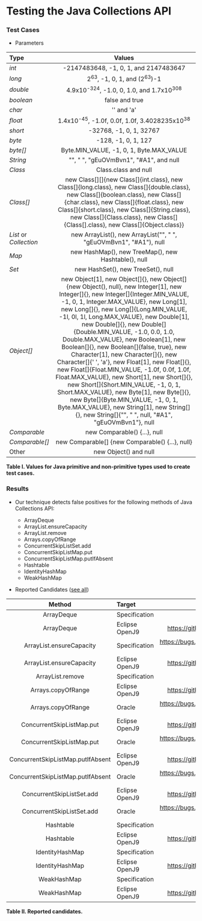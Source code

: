 # Testing the Java Collections API

### Test Cases

 * Parameters
 

 | Type 	 | Values |
 |:----------|:---------------:|
 |*int*      | -2147483648, -1, 0, 1, and 2147483647 |
 |*long*     | 2<sup>63</sup>, -1, 0, 1, and (2<sup>63</sup>)-1 |
 |*double*   | 4.9x10<sup>-324</sup>, -1.0, 0, 1.0, and 1.7x10<sup>308</sup> |
 |*boolean*  | false and true |
 |*char*     | '' and 'a' |                   
 |*float*    | 1.4x10<sup>-45</sup>, -1.0f, 0.0f, 1.0f, 3.4028235x10<sup>38</sup> |  
 |*short*    | -32768, -1, 0, 1, 32767|
 |*byte*     | -128, -1, 0, 1, 127 |
 |*byte[]*   | Byte.MIN_VALUE, -1, 0, 1, Byte.MAX_VALUE |
 |*String*   | "", " ", "gEuOVmBvn1", "#A1", and null | 
 |*Class*    | Class.class and null |
 |*Class[]*  | new Class[][]{new Class[]{int.class}, new Class[]{long.class}, new Class[]{double.class}, new Class[]{boolean.class}, new Class[]{char.class}, new Class[]{float.class}, new Class[]{short.class}, new Class[]{String.class}, new Class[]{Class.class}, new Class[]{Class[].class}, new Class[]{Object.class}} |
 | *List* or *Collection* | new ArrayList(), new ArrayList("", " ", "gEuOVmBvn1", "#A1"), null |
 | *Map*     | new HashMap(), new TreeMap(), new Hashtable(), null |
 | *Set*     | new HashSet(), new TreeSet(), null |
 | *Object[]*     | new Object[1], new Object[]{}, new Object[]{new Object(), null}, new Integer[1], new Integer[]{}, new Integer[]{Integer.MIN_VALUE, -1, 0, 1, Integer.MAX_VALUE}, new Long[1], new Long[]{}, new Long[]{Long.MIN_VALUE, -1l, 0l, 1l, Long.MAX_VALUE}, new Double[1], new Double[]{}, new Double[]{Double.MIN_VALUE, -1.0, 0.0, 1.0, Double.MAX_VALUE}, new Boolean[1], new Boolean[]{}, new Boolean[]{false, true}, new Character[1], new Character[]{}, new Character[]{' ', 'a'}, new Float[1], new Float[]{}, new Float[]{Float.MIN_VALUE, -1.0f, 0.0f, 1.0f, Float.MAX_VALUE}, new Short[1], new Short[]{}, new Short[]{Short.MIN_VALUE, -1, 0, 1, Short.MAX_VALUE}, new Byte[1], new Byte[]{}, new Byte[]{Byte.MIN_VALUE, -1, 0, 1, Byte.MAX_VALUE}, new String[1], new String[]{}, new String[]{"", " ", null, "#A1", "gEuOVmBvn1"}, null |
 | *Comparable* | new Comparable() {...}, null |
 | *Comparable[]* | new Comparable[] {new Comparable() {...}, null} |
 |Other      | new Object() and null |     

**Table I. Values for Java primitive and non-primitive types used to create test cases.**

### Results
 
 * Our technique detects false positives for the following methods of Java Collections API:
   * ArrayDeque
   * ArrayList.ensureCapacity
   * ArrayList.remove
   * Arrays.copyOfRange
   * ConcurrentSkipListSet.add
   * ConcurrentSkipListMap.put
   * ConcurrentSkipListMap.putIfAbsent
   * Hashtable
   * IdentityHashMap
   * WeakHashMap

 * Reported Candidates ([see all](all-reported-candidates.md))

 
 | Method 				| Target | Report ID/Bug Tracker URL | Status |
 |:----------:|:---------------|---------------:|---------------:|
 |ArrayDeque 			| Specification | 9063252	| Open |
 |ArrayDeque 			| Eclipse OpenJ9| https://github.com/eclipse/openj9/issues/8221 | Rejected |
 |ArrayList.ensureCapacity 	| Specification | https://bugs.java.com/bugdatabase/view_bug.do?bug_id=JDK-8227674								|Rejected |
 |ArrayList.ensureCapacity	| Eclipse OpenJ9| https://github.com/eclipse/openj9/issues/6449 | Open |
 |ArrayList.remove 		| Specification | 9063256	| Open |
 |Arrays.copyOfRange 			| Eclipse OpenJ9| https://github.com/eclipse/openj9/issues/6682 | Open |
 |Arrays.copyOfRange		| Oracle	| https://bugs.java.com/bugdatabase/view_bug.do?bug_id=JDK-8229268	| Rejected |
 |ConcurrentSkipListMap.put	| Eclipse OpenJ9| https://github.com/eclipse/openj9/issues/6595 | Open |
 |ConcurrentSkipListMap.put	| Oracle	| https://bugs.java.com/bugdatabase/view_bug.do?bug_id=8228864	| Fixed |
 |ConcurrentSkipListMap.putIfAbsent	| Eclipse OpenJ9| https://github.com/eclipse/openj9/issues/6596 | Open |
 |ConcurrentSkipListMap.putIfAbsent| Oracle	| https://bugs.java.com/bugdatabase/view_bug.do?bug_id=8228865	| Fixed |
 |ConcurrentSkipListSet.add		| Eclipse OpenJ9| https://github.com/eclipse/openj9/issues/6597 | Open |
 |ConcurrentSkipListSet.add	| Oracle	| https://bugs.java.com/bugdatabase/view_bug.do?bug_id=8228866	| Fixed |
 |Hashtable 			| Specification | 9063253	| Open |
 |Hashtable 			| Eclipse OpenJ9| https://github.com/eclipse/openj9/issues/8222 | Rejected |
 |IdentityHashMap 		| Specification | 9063254	| Open |
 |IdentityHashMap 			| Eclipse OpenJ9| https://github.com/eclipse/openj9/issues/8223 | Rejected |
 |WeakHashMap 			| Specification | 9063255	| Open |
 |WeakHashMap 			| Eclipse OpenJ9| https://github.com/eclipse/openj9/issues/8224 | Rejected |

**Table II. Reported candidates.**
